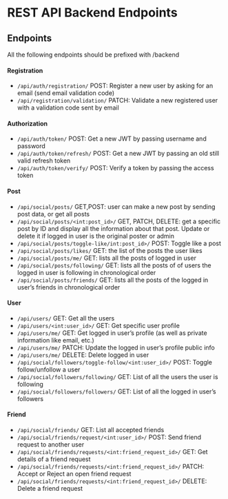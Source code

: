 # REST API Backend Endpoints
## Endpoints
All the following endpoints should be prefixed with /backend

#### Registration
* `/api/auth/registration/` POST: Register a new user by asking for an email (send email validation code)
* `/api/registration/validation/` PATCH: Validate a new registered user with a validation code sent by email

#### Authorization
* `/api/auth/token/` POST: Get a new JWT by passing username and password
* `/api/auth/token/refresh/` POST: Get a new JWT by passing an old still valid refresh token
* `/api/auth/token/verify/` POST: Verify a token by passing the access token

#### Post
* `/api/social/posts/` GET,POST: user can make a new post by sending post data, or get all posts
* `/api/social/posts/<int:post_id>/` GET, PATCH, DELETE: get a specific post by ID and display all the information about that post. Update or delete it if logged in user is the original poster or admin
* `/api/social/posts/toggle-like/int:post_id>/` POST: Toggle like a post
* `/api/social/posts/likes/` GET: the list of the posts the user likes
* `/api/social/posts/me/` GET: lists all the posts of logged in user
* `/api/social/posts/following/` GET: lists all the posts of of users the logged in user is following in chronological order
* `/api/social/posts/friends/` GET: lists all the posts of the logged in user’s friends in chronological order

#### User
* `/api/users/` GET: Get all the users
* `/api/users/<int:user_id>/` GET: Get specific user profile
* `/api/users/me/` GET: Get logged in user’s profile (as well as private information like email, etc.)
* `/api/users/me/` PATCH: Update the logged in user’s profile public info 
* `/api/users/me/` DELETE: Delete logged in user
* `/api/social/followers/toggle-follow/<int:user_id>/` POST: Toggle follow/unfollow a user
* `/api/social/followers/following/` GET: List of all the users the user is following
* `/api/social/followers/followers/` GET: List of all the logged in user’s followers

#### Friend
* `/api/social/friends/` GET: List all accepted friends
* `/api/social/friends/request/<int:user_id>/` POST: Send friend request to another user
* `/api/social/friends/requests/<int:friend_request_id>/` GET: Get details of a friend request
* `/api/social/friends/requests/<int:friend_request_id>/` PATCH: Accept or Reject an open friend request
* `/api/social/friends/requests/<int:friend_request_id>/` DELETE: Delete a friend request
